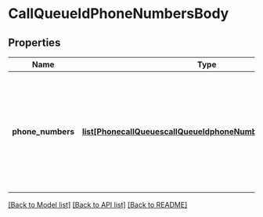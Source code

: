 # CallQueueIdPhoneNumbersBody

## Properties
Name | Type | Description | Notes
------------ | ------------- | ------------- | -------------
**phone_numbers** | [**list[PhonecallQueuescallQueueIdphoneNumbersPhoneNumbers]**](PhonecallQueuescallQueueIdphoneNumbersPhoneNumbers.md) | Provide either the &#x60;id&#x60; or the &#x60;number&#x60; field. Only a max of 5 numbers can be assigned to a call queue at a time. | [optional] 

[[Back to Model list]](../README.md#documentation-for-models) [[Back to API list]](../README.md#documentation-for-api-endpoints) [[Back to README]](../README.md)

